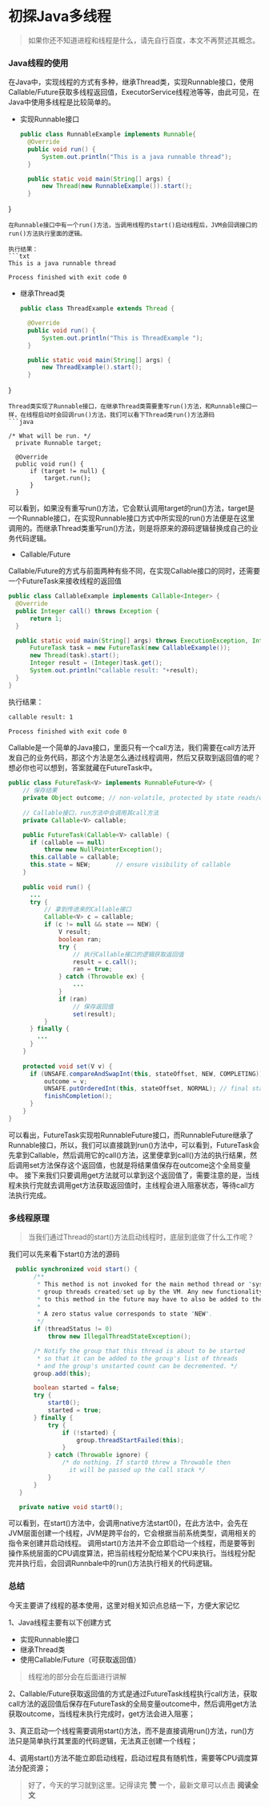 # 初探Java多线程

> 如果你还不知道进程和线程是什么，请先自行百度，本文不再赘述其概念。
### Java线程的使用
在Java中，实现线程的方式有多种，继承Thread类，实现Runnable接口，使用Callable/Future获取多线程返回值，ExecutorService线程池等等，由此可见，在Java中使用多线程是比较简单的。
* 实现Runnable接口
  ```java
  public class RunnableExample implements Runnable{
    @Override
    public void run() {
        System.out.println("This is a java runnable thread");
    }

    public static void main(String[] args) {
        new Thread(new RunnableExample()).start();
    }
}
  ```
在Runnable接口中有一个run()方法，当调用线程的start()启动线程后，JVM会回调接口的run()方法执行里面的逻辑。

执行结果：
  ```txt
  This is a java runnable thread

Process finished with exit code 0
  ```
* 继承Thread类
  ```java
  public class ThreadExample extends Thread {

    @Override
    public void run() {
        System.out.println("This is ThreadExample ");
    }

    public static void main(String[] args) {
        new ThreadExample().start();
    }
}
  ```
Thread类实现了Runnable接口，在继承Thread类需要重写run()方法，和Runnable接口一样，在线程启动时会回调run()方法，我们可以看下Thread类run()方法源码
```java

 /* What will be run. */
    private Runnable target;

    @Override
    public void run() {
        if (target != null) {
            target.run();
        }
    }
```
可以看到，如果没有重写run()方法，它会默认调用target的run()方法，target是一个Runnable接口，在实现Runnable接口方式中所实现的run()方法便是在这里调用的。而继承Thread类重写run()方法，则是将原来的源码逻辑替换成自己的业务代码逻辑。

* Callable/Future

Callable/Future的方式与前面两种有些不同，在实现Callable接口的同时，还需要一个FutureTask来接收线程的返回值
  ```java
  public class CallableExample implements Callable<Integer> {
    @Override
    public Integer call() throws Exception {
        return 1;
    }

    public static void main(String[] args) throws ExecutionException, InterruptedException {
        FutureTask task = new FutureTask(new CallableExample());
        new Thread(task).start();
        Integer result = (Integer)task.get();
        System.out.println("callable result: "+result);
    }
}
  ```
执行结果：
  ```txt
  callable result: 1

Process finished with exit code 0
  ```
Callable是一个简单的Java接口，里面只有一个call方法，我们需要在call方法开发自己的业务代码，那这个方法是怎么通过线程调用，然后又获取到返回值的呢？想必你也可以想到，答案就藏在FutureTask中。
  ```java
  public class FutureTask<V> implements RunnableFuture<V> {
      // 保存结果
      private Object outcome; // non-volatile, protected by state reads/writes
      
      // Callable接口，run方法中会调用其call方法
      private Callable<V> callable;
  
      public FutureTask(Callable<V> callable) {
        if (callable == null)
            throw new NullPointerException();
        this.callable = callable;
        this.state = NEW;       // ensure visibility of callable
      }
     
      public void run() {
        ...
        try {
            // 拿到传进来的Callable接口
            Callable<V> c = callable;
            if (c != null && state == NEW) {
                V result;
                boolean ran;
                try {
                    // 执行Callable接口的逻辑获取返回值
                    result = c.call();
                    ran = true;
                } catch (Throwable ex) {
                    ...
                }
                if (ran)
                    // 保存返回值
                    set(result);
            }
        } finally {
          ...
        }
      }
    
      protected void set(V v) {
        if (UNSAFE.compareAndSwapInt(this, stateOffset, NEW, COMPLETING)) {
            outcome = v;
            UNSAFE.putOrderedInt(this, stateOffset, NORMAL); // final state
            finishCompletion();
        }
      }
  }
  ```
可以看出，FutureTask实现啦RunnableFuture接口，而RunnableFuture继承了Runnable接口，所以，我们可以直接跳到run()方法中，可以看到，FutureTask会先拿到Callable，然后调用它的call()方法，这里便拿到call()方法的执行结果，然后调用set方法保存这个返回值，也就是将结果值保存在outcome这个全局变量中。
接下来我们只要调用get方法就可以拿到这个返回值了，需要注意的是，当线程未执行完就去调用get方法获取返回值时，主线程会进入阻塞状态，等待call方法执行完成。

### 多线程原理
> 当我们通过Thread的start()方法启动线程时，底层到底做了什么工作呢？

我们可以先来看下start()方法的源码
 ```java
   public synchronized void start() {
        /**
         * This method is not invoked for the main method thread or "system"
         * group threads created/set up by the VM. Any new functionality added
         * to this method in the future may have to also be added to the VM.
         *
         * A zero status value corresponds to state "NEW".
         */
        if (threadStatus != 0)
            throw new IllegalThreadStateException();

        /* Notify the group that this thread is about to be started
         * so that it can be added to the group's list of threads
         * and the group's unstarted count can be decremented. */
        group.add(this);

        boolean started = false;
        try {
            start0();
            started = true;
        } finally {
            try {
                if (!started) {
                    group.threadStartFailed(this);
                }
            } catch (Throwable ignore) {
                /* do nothing. If start0 threw a Throwable then
                  it will be passed up the call stack */
            }
        }
    }

    private native void start0();
 ```
可以看到，在start()方法中，会调用native方法start0()，在此方法中，会先在JVM层面创建一个线程，JVM是跨平台的，它会根据当前系统类型，调用相关的指令来创建并启动线程。
调用start()方法并不会立即启动一个线程，而是要等到操作系统层面的CPU调度算法，把当前线程分配给某个CPU来执行。当线程分配完并执行后，会回调Runnbale中的run()方法执行相关的代码逻辑。

### 总结
今天主要讲了线程的基本使用，这里对相关知识点总结一下，方便大家记忆

1、Java线程主要有以下创建方式
* 实现Runnable接口
* 继承Thread类
* 使用Callable/Future（可获取返回值）
> 线程池的部分会在后面进行讲解

2、Callable/Future获取返回值的方式是通过FutureTask线程执行call方法，获取call方法的返回值后保存在FutureTask的全局变量outcome中，然后调用get方法获取outcome，当线程未执行完成时，get方法会进入阻塞；

3、真正启动一个线程需要调用start()方法，而不是直接调用run()方法，run()方法只是简单执行其里面的代码逻辑，无法真正创建一个线程；

4、调用start()方法不能立即启动线程，启动过程具有随机性，需要等CPU调度算法分配资源；


> 好了，今天的学习就到这里。记得读完 **赞** 一个，最新文章可以点击 **阅读全文**






